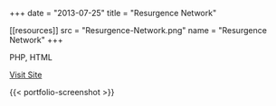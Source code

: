 +++
date = "2013-07-25"
title = "Resurgence Network"

[[resources]]
    src = "Resurgence-Network.png"
    name = "Resurgence Network"
+++

PHP, HTML

[Visit Site](https://the-r-network.net)

{{< portfolio-screenshot >}}
